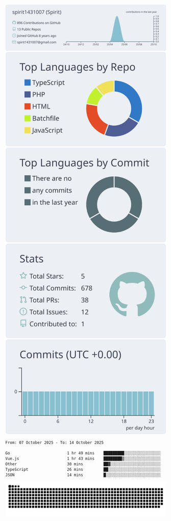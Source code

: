 [![](https://raw.githubusercontent.com/spirit1431007/spirit1431007/master/profile-summary-card-output/nord_bright/0-profile-details.svg)](https://git.io/spiritx)
[![](https://raw.githubusercontent.com/spirit1431007/spirit1431007/master/profile-summary-card-output/nord_bright/1-repos-per-language.svg)](https://git.io/spiritx) [![](https://raw.githubusercontent.com/spirit1431007/spirit1431007/master/profile-summary-card-output/nord_bright/2-most-commit-language.svg)](https://git.io/spiritx)
[![](https://raw.githubusercontent.com/spirit1431007/spirit1431007/master/profile-summary-card-output/nord_bright/3-stats.svg)](https://git.io/spiritx) [![](https://raw.githubusercontent.com/spirit1431007/spirit1431007/master/profile-summary-card-output/nord_bright/4-productive-time.svg)](https://git.io/spiritx)

<!--START_SECTION:waka-->

```txt
From: 07 October 2025 - To: 14 October 2025

Go                         1 hr 49 mins    █████████░░░░░░░░░░░░░░░░   35.44 %
Vue.js                     1 hr 43 mins    ████████▒░░░░░░░░░░░░░░░░   33.39 %
Other                      30 mins         ██▓░░░░░░░░░░░░░░░░░░░░░░   10.03 %
TypeScript                 26 mins         ██░░░░░░░░░░░░░░░░░░░░░░░   08.58 %
JSON                       14 mins         █░░░░░░░░░░░░░░░░░░░░░░░░   04.58 %
```

<!--END_SECTION:waka-->

![contribution](https://github.com/spirit1431007/spirit1431007/blob/output/github-contribution-grid-snake.svg)
